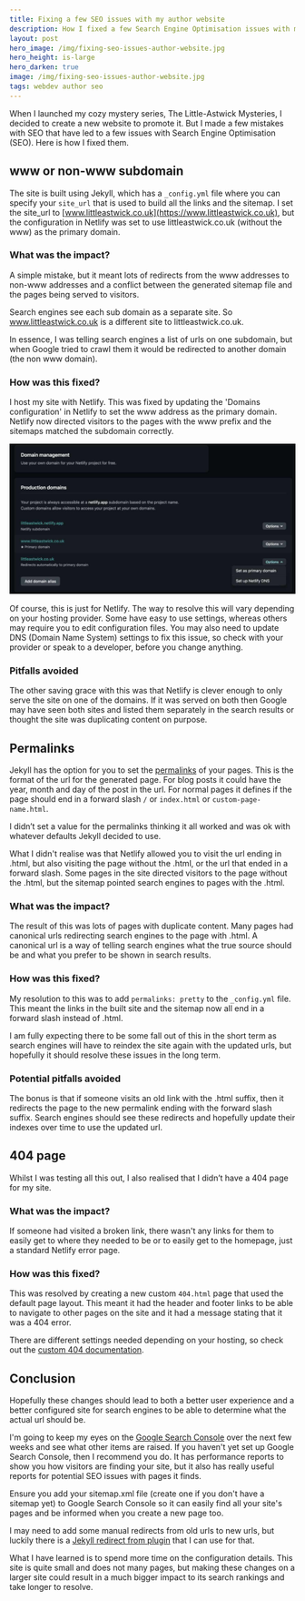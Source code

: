 ```yaml
---
title: Fixing a few SEO issues with my author website
description: How I fixed a few Search Engine Optimisation issues with my website
layout: post
hero_image: /img/fixing-seo-issues-author-website.jpg
hero_height: is-large
hero_darken: true
image: /img/fixing-seo-issues-author-website.jpg
tags: webdev author seo
---
```


When I launched my cozy mystery series, The Little-Astwick Mysteries, I decided to create a new website to promote it. But I made a few mistakes with SEO that have led to a few issues with Search Engine Optimisation (SEO). Here is how I fixed them.

## www or non-www subdomain

The site is built using Jekyll, which has a `_config.yml` file where you can specify your `site_url` that is used to build all the links and the sitemap. I set the site_url to [www.littleastwick.co.uk](https://www.littleastwick.co.uk), but the configuration in Netlify was set to use littleastwick.co.uk (without the www) as the primary domain.

### What was the impact?

A simple mistake, but it meant lots of redirects from the www addresses to non-www addresses and a conflict between the generated sitemap file and the pages being served to visitors.

Search engines see each sub domain as a separate site. So www.littleastwick.co.uk is a different site to littleastwick.co.uk.

In essence, I was telling search engines a list of urls on one subdomain, but when Google tried to crawl them it would be redirected to another domain (the non www domain).

### How was this fixed?

I host my site with Netlify. This was fixed by updating the 'Domains configuration' in Netlify to set the www address as the primary domain. Netlify now directed visitors to the pages with the www prefix and the sitemaps matched the subdomain correctly.

![Netlify domain configuration](/img/netlify-domains.jpg)

Of course, this is just for Netlify. The way to resolve this will vary depending on your hosting provider. Some have easy to use settings, whereas others may require you to edit configuration files. You may also need to update DNS (Domain Name System) settings to fix this issue, so check with your provider or speak to a developer, before you change anything.

### Pitfalls avoided

The other saving grace with this was that Netlify is clever enough to only serve the site on one of the domains. If it was served on both then Google may have seen both sites and listed them separately in the search results or thought the site was duplicating content on purpose.

## Permalinks

Jekyll has the option for you to set the [permalinks](https://jekyllrb.com/docs/permalinks/) of your pages. This is the format of the url for the generated page. For blog posts it could have the year, month and day of the post in the url. For normal pages it defines if the page should end in a forward slash `/` or `index.html` or `custom-page-name.html`.

I didn’t set a value for the permalinks thinking it all worked and was ok with whatever defaults Jekyll decided to use.

What I didn't realise was that Netlify allowed you to visit the url ending in .html, but also visiting the page without the .html, or the url that ended in a forward slash. Some pages in the site directed visitors to the page without the .html, but the sitemap pointed search engines to pages with the .html.

### What was the impact?

The result of this was lots of pages with duplicate content. Many pages had canonical urls redirecting search engines to the page with .html. A canonical url is a way of telling search engines what the true source should be and what you prefer to be shown in search results.

### How was this fixed?

My resolution to this was to add `permalinks: pretty` to the `_config.yml` file. This meant the links in the built site and the sitemap now all end in a forward slash instead of .html.

I am fully expecting there to be some fall out of this in the short term as search engines will have to reindex the site again with the updated urls, but hopefully it should resolve these issues in the long term.

### Potential pitfalls avoided

The bonus is that if someone visits an old link with the .html suffix, then it redirects the page to the new permalink ending with the forward slash suffix. Search engines should see these redirects and hopefully update their indexes over time to use the updated url.

## 404 page

Whilst I was testing all this out, I also realised that I didn’t have a 404 page for my site.

### What was the impact?

If someone had visited a broken link, there wasn't any links for them to easily get to where they needed to be or to easily get to the homepage, just a standard Netlify error page.

### How was this fixed?

This was resolved by creating a new custom `404.html` page that used the default page layout. This meant it had the header and footer links to be able to navigate to other pages on the site and it had a message stating that it was a 404 error.

There are different settings needed depending on your hosting, so check out the [custom 404 documentation](https://jekyllrb.com/tutorials/custom-404-page/).

## Conclusion

Hopefully these changes should lead to both a better user experience and a better configured site for search engines to be able to determine what the actual url should be.

I'm going to keep my eyes on the [Google Search Console](https://search.google.com/search-console/about) over the next few weeks and see what other items are raised. If you haven't yet set up Google Search Console, then I recommend you do. It has performance reports to show you how visitors are finding your site, but it also has really useful reports for potential SEO issues with pages it finds.

Ensure you add your sitemap.xml file (create one if you don't have a sitemap yet) to Google Search Console so it can easily find all your site's pages and be informed when you create a new page too.

I may need to add some manual redirects from old urls to new urls, but luckily there is a [Jekyll redirect from plugin](https://github.com/jekyll/jekyll-redirect-from) that I can use for that.

What I have learned is to spend more time on the configuration details. This site is quite small and does not many pages, but making these changes on a larger site could result in a much bigger impact to its search rankings and take longer to resolve.
